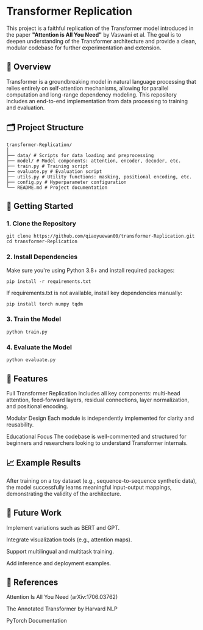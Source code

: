 # Transformer Replication

This project is a faithful replication of the Transformer model introduced in the paper **"Attention is All You Need"** by Vaswani et al. The goal is to deepen understanding of the Transformer architecture and provide a clean, modular codebase for further experimentation and extension.

## 📖 Overview

Transformer is a groundbreaking model in natural language processing that relies entirely on self-attention mechanisms, allowing for parallel computation and long-range dependency modeling. This repository includes an end-to-end implementation from data processing to training and evaluation.

## 🗂️ Project Structure
```
transformer-Replication/
│
├── data/ # Scripts for data loading and preprocessing
├── model/ # Model components: attention, encoder, decoder, etc.
├── train.py # Training script
├── evaluate.py # Evaluation script
├── utils.py # Utility functions: masking, positional encoding, etc.
├── config.py # Hyperparameter configuration
└── README.md # Project documentation
```
## 🚀 Getting Started

### 1. Clone the Repository
```
git clone https://github.com/qiaoyuewan00/transformer-Replication.git
cd transformer-Replication
```
### 2. Install Dependencies
Make sure you're using Python 3.8+ and install required packages:
```
pip install -r requirements.txt
```
If requirements.txt is not available, install key dependencies manually:
```
pip install torch numpy tqdm
```
### 3. Train the Model
```
python train.py
```
### 4. Evaluate the Model
```
python evaluate.py
```
## 🧠 Features
Full Transformer Replication
Includes all key components: multi-head attention, feed-forward layers, residual connections, layer normalization, and positional encoding.

Modular Design
Each module is independently implemented for clarity and reusability.

Educational Focus
The codebase is well-commented and structured for beginners and researchers looking to understand Transformer internals.

## 📈 Example Results
After training on a toy dataset (e.g., sequence-to-sequence synthetic data), the model successfully learns meaningful input-output mappings, demonstrating the validity of the architecture.

## 🔭 Future Work
Implement variations such as BERT and GPT.

Integrate visualization tools (e.g., attention maps).

Support multilingual and multitask training.

Add inference and deployment examples.

## 📝 References
Attention Is All You Need (arXiv:1706.03762)

The Annotated Transformer by Harvard NLP

PyTorch Documentation
